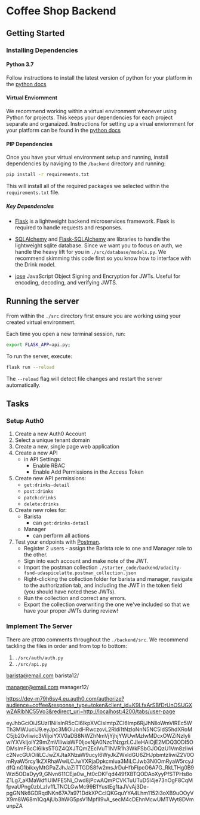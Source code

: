 # Coffee Shop Backend

## Getting Started

### Installing Dependencies

#### Python 3.7

Follow instructions to install the latest version of python for your platform in the [python docs](https://docs.python.org/3/using/unix.html#getting-and-installing-the-latest-version-of-python)

#### Virtual Enviornment

We recommend working within a virtual environment whenever using Python for projects. This keeps your dependencies for each project separate and organaized. Instructions for setting up a virual enviornment for your platform can be found in the [python docs](https://packaging.python.org/guides/installing-using-pip-and-virtual-environments/)

#### PIP Dependencies

Once you have your virtual environment setup and running, install dependencies by naviging to the `/backend` directory and running:

```bash
pip install -r requirements.txt
```

This will install all of the required packages we selected within the `requirements.txt` file.

##### Key Dependencies

- [Flask](http://flask.pocoo.org/)  is a lightweight backend microservices framework. Flask is required to handle requests and responses.

- [SQLAlchemy](https://www.sqlalchemy.org/) and [Flask-SQLAlchemy](https://flask-sqlalchemy.palletsprojects.com/en/2.x/) are libraries to handle the lightweight sqlite database. Since we want you to focus on auth, we handle the heavy lift for you in `./src/database/models.py`. We recommend skimming this code first so you know how to interface with the Drink model.

- [jose](https://python-jose.readthedocs.io/en/latest/) JavaScript Object Signing and Encryption for JWTs. Useful for encoding, decoding, and verifying JWTS.

## Running the server

From within the `./src` directory first ensure you are working using your created virtual environment.

Each time you open a new terminal session, run:

```bash
export FLASK_APP=api.py;
```

To run the server, execute:

```bash
flask run --reload
```

The `--reload` flag will detect file changes and restart the server automatically.

## Tasks

### Setup Auth0

1. Create a new Auth0 Account
2. Select a unique tenant domain
3. Create a new, single page web application
4. Create a new API
    - in API Settings:
        - Enable RBAC
        - Enable Add Permissions in the Access Token
5. Create new API permissions:
    - `get:drinks-detail`
    - `post:drinks`
    - `patch:drinks`
    - `delete:drinks`
6. Create new roles for:
    - Barista
        - can `get:drinks-detail`
    - Manager
        - can perform all actions
7. Test your endpoints with [Postman](https://getpostman.com). 
    - Register 2 users - assign the Barista role to one and Manager role to the other.
    - Sign into each account and make note of the JWT.
    - Import the postman collection `./starter_code/backend/udacity-fsnd-udaspicelatte.postman_collection.json`
    - Right-clicking the collection folder for barista and manager, navigate to the authorization tab, and including the JWT in the token field (you should have noted these JWTs).
    - Run the collection and correct any errors.
    - Export the collection overwriting the one we've included so that we have your proper JWTs during review!

### Implement The Server

There are `@TODO` comments throughout the `./backend/src`. We recommend tackling the files in order and from top to bottom:

1. `./src/auth/auth.py`
2. `./src/api.py`


barista@email.com
barista12/

manager@email.com
manager12/

https://dev-m79h6sy4.eu.auth0.com/authorize?audience=coffee&response_type=token&client_id=K9LfxArSBfDrUnOSUGXwZARlbNC55Vo3&redirect_uri=http://localhost:4200/tabs/user-page


eyJhbGciOiJSUzI1NiIsInR5cCI6IkpXVCIsImtpZCI6Imp6RjJhNlloWmVlREc5WTh3MWJuciJ9.eyJpc3MiOiJodHRwczovL2Rldi1tNzloNnN5NC5ldS5hdXRoMC5jb20vIiwic3ViIjoiYXV0aDB8NWZhNmVjYjhjYWUwMzIwMDcxOWZiNzIyIiwiYXVkIjoiY29mZmVlIiwiaWF0IjoxNjA0Nzc1NzgzLCJleHAiOjE2MDQ3ODI5ODMsImF6cCI6Iks5TGZ4QXJTQmZEclVuT1NVR1h3WkFSbGJOQzU1Vm8zIiwic2NvcGUiOiIiLCJwZXJtaXNzaW9ucyI6WyJkZWxldGU6ZHJpbmtzIiwiZ2V0OmRyaW5rcy1kZXRhaWwiLCJwYXRjaDpkcmlua3MiLCJwb3N0OmRyaW5rcyJdfQ.nG1bikxyMtGPaZJhJaZiTTGDS8fw2msJrDuHfbFIpcO6A7G_RkLTHg0B9Wzi5ODaDyy9_GNvn611CEja0w_ht0cDKFqd449fXBTQODAoXyyPfSTPHs8oZ1Lg7_aKMaWdfIUIMFE5Ni_Owd8jPcwAQmPCVKTuUTuD5l4je73nOgF8CqMfpvaUPng0zbLzIvffLTNCLGwMc99B1YustEg1taJVvAj3De-pgGNNk6GDRqdNKn67A7a971DdkXPCcIQKGquYYA4Lhm1152i3oXB9uOOyVX9m8W68m1QqAjUb3hWG5psV1MpflI9vA_secM4cDEhnMcwUMTWyt8DVmunpZA